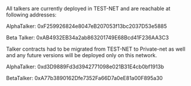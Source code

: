 All talkers are currently deployed in TEST-NET and are reachable at following addresses:

AlphaTalker:
0xF259926824e8047eB207053f13bc2037D53e5885

Beta Talker:
0xAB4932EB34a2ab863201749E68Bcd41F236AA3C3

Talker contracts had to be migrated from TEST-NET to Private-net as well and any future versions will be deployed only on this network.

AlphaTalker:
0xd3D9889Fd3d3942771098e021B31E4cb0bf1913b

BetaTalker:
0xA77b3890162Dfe7352Fa66D7a0eE81a00F895a30
